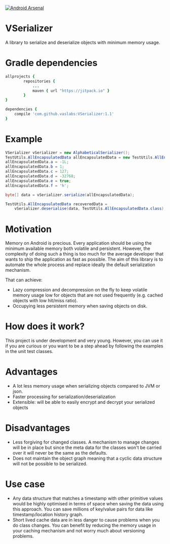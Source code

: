 [![Android Arsenal](https://img.shields.io/badge/Android%20Arsenal-VSerializer-green.svg?style=true)](https://android-arsenal.com/details/1/3563)
# VSerializer
A library to serialize and deserialize objects with minimum memory usage.

# Gradle dependencies
```ruby
allprojects {
		repositories {
			...
			maven { url "https://jitpack.io" }
		}
}
```

```ruby
dependencies {
    compile 'com.github.vaslabs:VSerializer:1.1'
}
```

# Example
```java
VSerializer vSerializer = new AlphabeticalSerializer();
TestUtils.AllEncapsulatedData allEncapsulatedData = new TestUtils.AllEncapsulatedData();
allEncapsulatedData.a = -1L;
allEncapsulatedData.b = 1;
allEncapsulatedData.c = 127;
allEncapsulatedData.d = -32768;
allEncapsulatedData.e = true;
allEncapsulatedData.f = 'h';

byte[] data = vSerializer.serialize(allEncapsulatedData);

TestUtils.AllEncapsulatedData recoveredData = 
	vSerializer.deserialise(data, TestUtils.AllEncapsulatedData.class);
```
# Motivation

Memory on Android is precious. Every application should be using the minimum available memory both volatile and persistent.
However, the complexity of doing such a thing is too much for the average developer that wants to ship the application as 
fast as possible. The aim of this library is to automate the whole process and replace ideally the default serialization mechanism.

That can achieve:
- Lazy compression and decompression on the fly to keep volatile memory usage low for objects that are not used frequently (e.g. cached objects with low hit/miss ratio).
- Occupying less persistent memory when saving objects on disk.


# How does it work?

This project is under development and very young. However, you can use it if you are curious or you want to be a step ahead by 
following the examples in the unit test classes.

# Advantages
- A lot less memory usage when serializing objects compared to JVM or json.
- Faster processing for serialization/deserialization
- Extensible: will be able to easily encrypt and decrypt your serialized objects

# Disadvantages
- Less forgiving for changed classes. A mechanism to manage changes will be in place but since the meta data for the classes won't be carried over it will never be the same as the defaults.
- Does not maintain the object graph meaning that a cyclic data structure will not be possible to be serialized.

# Use case
- Any data structure that matches a timestamp with other primitive values would be highly optimised in terms of space when saving the data using this approach. You can save millions of key/value pairs for data like timestamp/location history graph.
- Short lived cache data are in less danger to cause problems when you do class changes. You can benefit by reducing the memory usage in your caching mechanism and not worry much about versioning problems.
